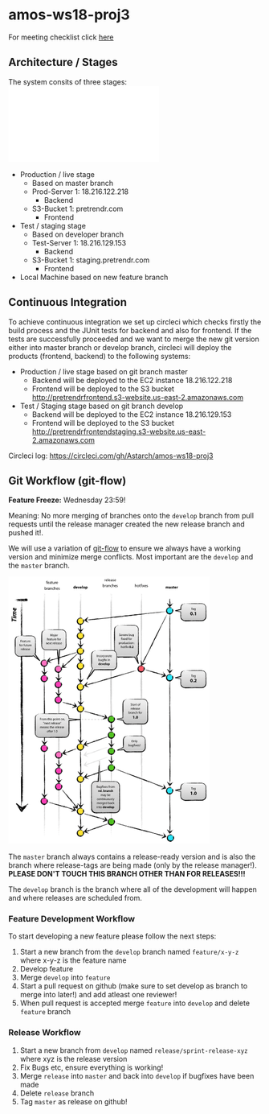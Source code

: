 # amos-ws18-proj3

For meeting checklist click [here](https://github.com/Astarch/amos-ws18-proj3/blob/develop/MEETINGS_CHECKLIST.md)

## Architecture / Stages

The system consits of three stages:
![Stages Overview](architecture/architecture_stages.pdf?raw=true "Stages Overview")
* Production / live stage 
    * Based on master branch
    * Prod-Server 1: 18.216.122.218
         * Backend
    * S3-Bucket 1: pretrendr.com
         * Frontend
* Test / staging stage 
     * Based on developer branch
     * Test-Server 1: 18.216.129.153
         * Backend
    * S3-Bucket 1: staging.pretrendr.com
         * Frontend
* Local Machine based on new feature branch

## Continuous Integration
To achieve continuous integration we set up circleci which checks firstly the build process and the JUnit tests for backend and also for frontend. If the tests are successfully proceeded and we want to merge the new git version either into master branch or develop branch, circleci will deploy the products (frontend, backend) to the following systems:
* Production / live stage based on git branch master
    * Backend will be deployed to the EC2 instance 18.216.122.218
    * Frontend will be deployed to the S3 bucket http://pretrendrfrontend.s3-website.us-east-2.amazonaws.com
* Test / Staging stage based on git branch develop
    * Backend will be deployed to the EC2 instance 18.216.129.153
    * Frontend will be deployed to the S3 bucket http://pretrendrfrontendstaging.s3-website.us-east-2.amazonaws.com


Circleci log: https://circleci.com/gh/Astarch/amos-ws18-proj3

## Git Workflow (git-flow)

**Feature Freeze:** Wednesday 23:59!

Meaning: No more merging of branches onto the `develop` branch from pull requests until the release manager created the new release branch and pushed it!.

We will use a variation of [git-flow](http://nvie.com/posts/a-successful-git-branching-model/) to ensure we always have a working version and minimize merge conflicts. Most important are the `develop` and the `master` branch. 

<img src="https://github.com/Astarch/amos-ws18-proj3/blob/master/git-flow.png" width="400">

The `master` branch always contains a release-ready version and is also the branch where release-tags are being made (only by the release manager!). **PLEASE DON'T TOUCH THIS BRANCH OTHER THAN FOR RELEASES!!!** 

The `develop` branch is the branch where all of the development will happen and where releases are scheduled from.

### Feature Development Workflow
To start developing a new feature please follow the next steps:
1. Start a new branch from the `develop` branch named `feature/x-y-z` where x-y-z is the feature name
2. Develop feature 
3. Merge `develop` into `feature`
4. Start a pull request on github (make sure to set develop as branch to merge into later!) and add atleast one reviewer!
5. When pull request is accepted merge `feature` into `develop` and delete `feature` branch


### Release Workflow
1. Start a new branch from `develop` named `release/sprint-release-xyz` where xyz is the release version
2. Fix Bugs etc, ensure everything is working!
3. Merge `release` into `master` and back into `develop` if bugfixes have been made
4. Delete `release` branch
5. Tag `master` as release on github! 






